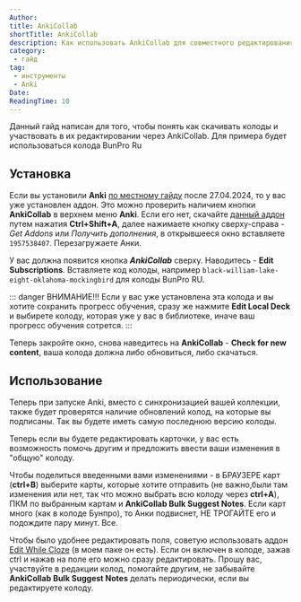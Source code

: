 ```yaml
---
Author:
title: AnkiCollab
shortTitle: AnkiCollab
description: Как использовать AnkiCollab для совместного редактирования колод
category: 
 - гайд
tag:
 - инструменты
 - Anki
Date: 
ReadingTime: 10
---
```


Данный гайд написан для того, чтобы понять как скачивать колоды и участвовать в их редактировании через AnkiCollab. Для примера будет использоваться колода BunPro Ru

## Установка

Если вы установили **Anki** [по местному гайду](software/anki) после 27.04.2024, то у вас уже установлен аддон. Это можно проверить наличием кнопки **AnkiCollab** в верхнем меню **Anki**. Если его нет, скачайте [данный аддон](https://ankiweb.net/shared/info/1957538407) путем  нажатия **Ctrl+Shift+A**, далее нажимаете кнопку сверху-справа - *Get Addons* или *Получить дополнения*, в открывшееся окно вставляете `1957538407`. Перезагружаете Анки.

У вас должна появится кнопка ***AnkiCollab*** сверху. Наводитесь - **Edit Subscriptions**. Вставляете код колоды, например `black-william-lake-eight-oklahoma-mockingbird` для колоды BunPro RU. 

::: danger ВНИМАНИЕ!!!
Если у вас уже установлена эта колода и вы хотите сохранить прогресс обучения, сразу же нажмите **Edit Local Deck** и выбирете колоду, которая уже у вас в библиотеке, иначе ваш прогресс обучения сотрется.
:::

Теперь закройте окно, снова наведитесь на **AnkiCollab** - **Check for new content**, ваша колода должна либо обновиться, либо скачаться.

## Использование

Теперь при запуске Anki, вместо с синхронизацией вашей коллекции, также будет проверятся наличие обновлений колод, на которые вы подписаны. Так вы будете иметь самую последнюю версию колоды.

Теперь если вы будете редактировать карточки, у вас есть возможность помочь другим и предложить ввести ваши изменения в "общую" колоду.

Чтобы поделиться введенными вами изменениями - в БРАУЗЕРЕ карт (**ctrl+B**) выберите карты, которые хотите отправить (не важно,были там изменения или нет, так что можно выбрать всю колоду через **ctrl+A**), ПКМ по выбранным картам и **AnkiCollab Bulk Suggest Notes**. Если карт много (как в колоде Бунпро), то Анки подвиснет, НЕ ТРОГАЙТЕ его и подождите пару минут. Все.

Чтобы было удобнее редактировать поля, советую использовать аддон [Edit While Cloze](https://ankiweb.net/shared/info/385888438) (в моем паке он есть). Если он включен в колоде, зажав ctrl и нажав на поле его можно сразу редактировать. Прошу вас, участвуйте в редакции колод, помогайте другим, не забывайте **AnkiCollab Bulk Suggest Notes** делать периодически, если вы редактируете колоду.